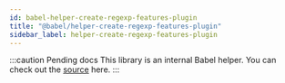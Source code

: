 ```yaml
---
id: babel-helper-create-regexp-features-plugin
title: "@babel/helper-create-regexp-features-plugin"
sidebar_label: helper-create-regexp-features-plugin
---
```


:::caution Pending docs
This library is an internal Babel helper. You can check out the [source](https://github.com/babel/babel/tree/main/packages/babel-helper-create-regexp-features-plugin) here.
:::

